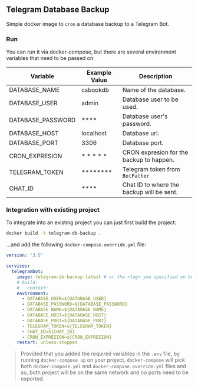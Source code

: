 ## Telegram Database Backup
Simple docker image to `cron` a database backup to a Telegram Bot.

### Run
You can run it via docker-compose, but there are several environment variables that need to be passed on:

| Variable | Example Value | Description |
|--------- | ------------- | ----------- |
| DATABASE_NAME | csbookdb | Name of the database. |
| DATABASE_USER | admin | Database user to be used. |
| DATABASE_PASSWORD | **** | Database user's password. |
| DATABASE_HOST | localhost | Database url. |
| DATABASE_PORT | 3306 | Database port. |
| CRON_EXPRESION | * * * * * | CRON expresion for the backup to happen. |
| TELEGRAM_TOKEN | ******** | Telegram token from `BotFather` |
| CHAT_ID | **** | Chat ID to where the backup will be sent. |

### Integration with existing project
To integrate into an existing project you can just first build the project:
```bash
docker build -t telegram-db-backup .
```
...and add the following `docker-compose.override.yml` file:
```yaml
version: '3.5'

services:
  telegrambot:
    image: telegram-db-backup:latest # or the <tag> you specified on build...
    # build:
    #   context: .
    environment:
      - DATABASE_USER=${DATABASE_USER}
      - DATABASE_PASSWORD=${DATABASE_PASSWORD}
      - DATABASE_NAME=${DATABASE_NAME}
      - DATABASE_HOST=${DATABASE_HOST}
      - DATABASE_PORT=${DATABASE_PORT}
      - TELEGRAM_TOKEN=${TELEGRAM_TOKEN}
      - CHAT_ID=${CHAT_ID}
      - CRON_EXPRESION=${CRON_EXPRESION}
    restart: unless-stopped
```

> Provided that you added the required variables in the `.env` file, by running `docker-compose up` on your project, `docker-compose` will pick both `docker-compose.yml` and `docker-compose.override.yml` files and so, both project will be on the same network and no ports need to be exported.
